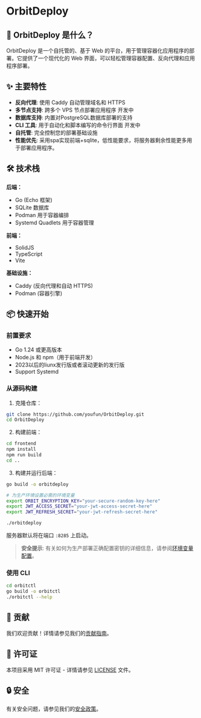 # OrbitDeploy

## 🚀 OrbitDeploy 是什么？

OrbitDeploy 是一个自托管的、基于 Web 的平台，用于管理容器化应用程序的部署。它提供了一个现代化的 Web 界面，可以轻松管理容器配置、反向代理和应用程序部署。

## ✨ 主要特性

- **反向代理**: 使用 Caddy 自动管理域名和 HTTPS
- **多节点支持**: 跨多个 VPS 节点部署应用程序 开发中
- **数据库支持**: 内置对PostgreSQL数据库部署的支持
- **CLI 工具**: 用于自动化和脚本编写的命令行界面 开发中
- **自托管**: 完全控制您的部署基础设施
- **性能优先**: 采用spa实现前端+sqlite，低性能要求，将服务器剩余性能更多用于部署应用程序。

## 🛠️ 技术栈

**后端：**
- Go (Echo 框架)
- SQLite 数据库
- Podman 用于容器编排
- Systemd Quadlets 用于容器管理

**前端：**
- SolidJS
- TypeScript
- Vite

**基础设施：**
- Caddy (反向代理和自动 HTTPS)
- Podman (容器引擎)

## 📦 快速开始

### 前置要求

- Go 1.24 或更高版本
- Node.js 和 npm（用于前端开发）
- 2023以后的liunx发行版或者滚动更新的发行版
- Support Systemd

### 从源码构建

1. 克隆仓库：
```bash
git clone https://github.com/youfun/OrbitDeploy.git
cd OrbitDeploy
```

2. 构建前端：
```bash
cd frontend
npm install
npm run build
cd ..
```

3. 构建并运行后端：
```bash
go build -o orbitdeploy

# 为生产环境设置必需的环境变量
export ORBIT_ENCRYPTION_KEY="your-secure-random-key-here"
export JWT_ACCESS_SECRET="your-jwt-access-secret-here"
export JWT_REFRESH_SECRET="your-jwt-refresh-secret-here"

./orbitdeploy
```

服务器默认将在端口 `:8285` 上启动。

> **安全提示**: 有关如何为生产部署正确配置密钥的详细信息，请参阅[环境变量配置](DOC/environment-variables.md)。

### 使用 CLI

```bash
cd orbitctl
go build -o orbitctl
./orbitctl --help
```


## 🤝 贡献

我们欢迎贡献！详情请参见我们的[贡献指南](CONTRIBUTING.md)。

## 📄 许可证

本项目采用 MIT 许可证 - 详情请参见 [LICENSE](LICENSE) 文件。

## 🔒 安全

有关安全问题，请参见我们的[安全政策](SECURITY_CN.md)。
